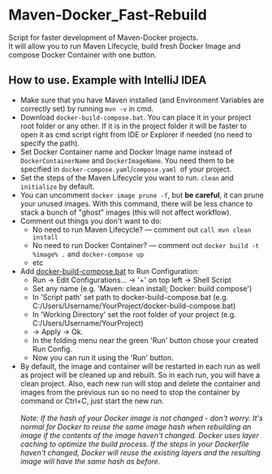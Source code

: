 # Maven-Docker_Fast-Rebuild
Script for faster development of Maven-Docker projects. <br/>
It will allow you to run Maven Lifecycle, build fresh Docker Image and compose Docker Container with one button.

## How to use. Example with IntelliJ IDEA

* Make sure that you have Maven installed (and Environment Variables are correctly set) by running `mvn -v` in cmd.
* Download `docker-build-compose.bat`. You can place it in your project root folder or any other. If it is in the 
project folder it will be faster to open it as cmd script right from IDE or Explorer if needed (no need to specify the 
path).
* Set Docker Container name and Docker Image name instead of `DockerContainerName` and `DockerImageName`. 
You need them to be specified in `docker-compose.yaml`/`compose.yaml `of your project.
* Set the steps of the Maven Lifecycle you want to run. `clean` and `initialize` by default.
* You can uncomment `docker image prune -f`, but **be careful**, it can prune your unused images. With this command, 
there will be less chance to stack a bunch of "ghost" images (this will not affect workflow).
* Comment out things you don't want to do:
  * No need to run Maven Lifecycle? — comment out `call mvn clean install`
  * No need to run Docker Container? — comment out `docker build -t %image% .` and `docker-compose up`
  * etc
* Add [docker-build-compose.bat](docker-build-compose.bat) to Run Configuration:
  * Run → Edit Configurations... → '+' on top left → Shell Script
  * Set any name (e.g. 'Maven: clean install; Docker: build compose')
  * In 'Script path' set path to docker-build-compose.bat (e.g. C:/Users/Username/YourProject/docker-build-compose.bat)
  * In 'Working Directory' set the root folder of your project (e.g. C:/Users/Username/YourProject) 
  * → Apply → Ok.
  * In the folding menu near the green 'Run' button chose your created Run Config.
  * Now you can run it using the 'Run' button.
* By default, the image and container will be restarted in each run as well as project will be cleaned up and rebuilt.
So in each run, you will have a clean project. Also, each new run will stop and delete the container and images from 
the previous run so no need to stop the container by command or Ctrl+C, just start the new run.<br/><br/>
_Note: If the hash of your Docker image is not changed - don't worry. It's normal for Docker to reuse the same image hash 
when rebuilding an image if the contents of the image haven't changed. Docker uses layer caching to optimize the build 
process. If the steps in your Dockerfile haven't changed, Docker will reuse the existing layers and the resulting 
image will have the same hash as before._
